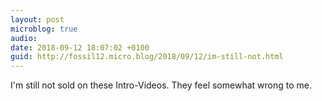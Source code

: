 ```yaml
---
layout: post
microblog: true
audio: 
date: 2018-09-12 18:07:02 +0100
guid: http://fossil12.micro.blog/2018/09/12/im-still-not.html
---
```

I'm still not sold on these Intro-Videos. They feel somewhat wrong to me.
